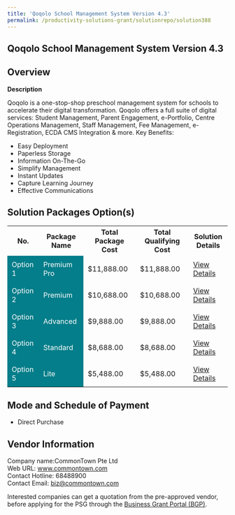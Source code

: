 ```yaml
---
title: 'Qoqolo School Management System Version 4.3'
permalink: /productivity-solutions-grant/solutionrepo/solution388
---
```


## Qoqolo School Management System Version 4.3

## Overview

**Description**

Qoqolo is a one-stop-shop preschool management system for schools to accelerate their digital transformation.  Qoqolo offers a full suite of digital services: Student Management, Parent Engagement, e-Portfolio, Centre Operations Management, Staff Management, Fee Management, e-Registration, ECDA CMS Integration & more.
Key Benefits:
-	Easy Deployment
-	Paperless Storage
-	Information On-The-Go
-	Simplify Management
-	Instant Updates
-	Capture Learning Journey
-	Effective Communications

## Solution Packages Option(s)

<table>
<tr>
<th><b>No.</b></th>
<th><b>Package Name</b></th>
<th><b>Total Package Cost</b></th>
<th><b>Total Qualifying Cost</b></th>
<th><b>Solution Details</b></th>
</tr>
<tr>
<td style='padding: 10px; background-color: #037E8A; color: #FFFFFF;'>Option 1</td>
<td style='padding: 10px; background-color: #037E8A; color: #FFFFFF;'>Premium Pro </td>
<td style='padding: 10px;'>$11,888.00</td>
<td style='padding: 10px;'>$11,888.00</td>
<td style='padding: 10px;'><a href='/images/psg/Commontown_Qoqolo_Desensitised_Annex_3_Part_1.pdf' target='_blank'>View Details</a></td>
</tr>
<tr>
<td style='padding: 10px; background-color: #037E8A; color: #FFFFFF;'>Option 2</td>
<td style='padding: 10px; background-color: #037E8A; color: #FFFFFF;'>Premium </td>
<td style='padding: 10px;'>$10,688.00</td>
<td style='padding: 10px;'>$10,688.00</td>
<td style='padding: 10px;'><a href='/images/psg/Commontown_Qoqolo_Desensitised_Annex_3_Part_2.pdf' target='_blank'>View Details</a></td>
</tr>
<tr>
<td style='padding: 10px; background-color: #037E8A; color: #FFFFFF;'>Option 3</td>
<td style='padding: 10px; background-color: #037E8A; color: #FFFFFF;'>Advanced </td>
<td style='padding: 10px;'>$9,888.00</td>
<td style='padding: 10px;'>$9,888.00</td>
<td style='padding: 10px;'><a href='/images/psg/Commontown_Qoqolo_Desensitised_Annex_3_Part_3.pdf' target='_blank'>View Details</a></td>
</tr>
<tr>
<td style='padding: 10px; background-color: #037E8A; color: #FFFFFF;'>Option 4</td>
<td style='padding: 10px; background-color: #037E8A; color: #FFFFFF;'>Standard </td>
<td style='padding: 10px;'>$8,688.00</td>
<td style='padding: 10px;'>$8,688.00</td>
<td style='padding: 10px;'><a href='/images/psg/Commontown_Qoqolo_Desensitised_Annex_3_Part_4.pdf' target='_blank'>View Details</a></td>
</tr>
<tr>
<td style='padding: 10px; background-color: #037E8A; color: #FFFFFF;'>Option 5</td>
<td style='padding: 10px; background-color: #037E8A; color: #FFFFFF;'>Lite </td>
<td style='padding: 10px;'>$5,488.00</td>
<td style='padding: 10px;'>$5,488.00</td>
<td style='padding: 10px;'><a href='/images/psg/Commontown_Qoqolo_Desensitised_Annex_3_Part_5.pdf' target='_blank'>View Details</a></td>
</tr>
</table>

## Mode and Schedule of Payment

 - Direct Purchase

## Vendor Information

 Company name:CommonTown Pte Ltd<br>Web URL: www.commontown.com <br>Contact Hotline: 68488900 <br>Contact Email: biz@commontown.com 

Interested companies can get a quotation from the pre-approved vendor, before applying for the PSG through the <a href='https://www.businessgrants.gov.sg/' target='_blank' rel='noopener'>Business Grant Portal (BGP)</a>.

<script src="/jquery/resize-tables.js"></script>
